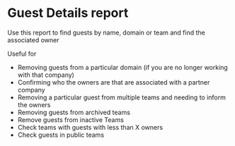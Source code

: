 # Guest Details report 

Use this report to find guests by name, domain or team and find the associated owner

Useful for

- Removing guests from a particular domain (if you are no longer working with that company)
- Confirming who the owners are that are associated with a partner company
- Removing a particular guest from multiple teams and needing to inform the owners
- Removing guests from archived teams
- Remove guests from inactive Teams
- Check teams with guests with less than X owners
- Check guests in public teams
